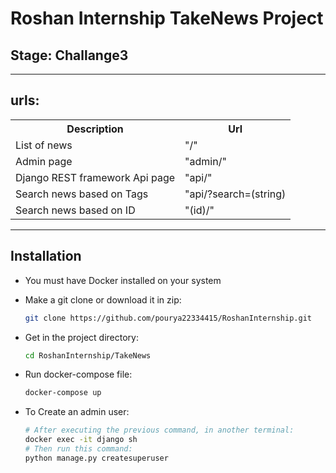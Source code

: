# Roshan Internship TakeNews Project
## Stage: Challange3
<hr>
<h2> urls: </h2>
<table>
  <tr>
    <th> Description </th>
    <th> Url </th>
  </tr>
  <tr>
    <td> List of news </td>
    <td> "/" </td>
  </tr>
  <tr>
    <td> Admin page </td>
    <td> "admin/" </td>
  </tr>
  <tr>
    <td> Django REST framework Api page </td>
    <td> "api/" </td>
  </tr>
  <tr>
    <td> Search news based on Tags </td>
    <td> "api/?search=(string) </td>
  </tr>
  <tr>
    <td> Search news based on ID </td>
    <td> "(id)/" </td>
  </tr>
</table>
<hr>

##  Installation

- You must have Docker installed on your system

- Make a git clone or download it in zip:
    ```bash
    git clone https://github.com/pourya22334415/RoshanInternship.git
    ```

- Get in the project directory:
    ```bash
    cd RoshanInternship/TakeNews
    ```
- Run docker-compose file:
    ```bash
    docker-compose up
    ```

- To Create an admin user:
    ```bash
    # After executing the previous command, in another terminal:
    docker exec -it django sh
    # Then run this command:
    python manage.py createsuperuser
    ```
